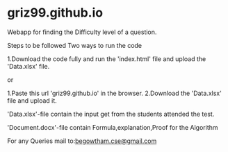 # griz99.github.io
Webapp for finding the Difficulty level of a question.

Steps to be followed
Two ways to run the code

1.Download the code fully and run the 'index.html' file and upload the 'Data.xlsx' file.

or

1.Paste this url 'griz99.github.io' in the browser.
2.Download the 'Data.xlsx' file and upload it.

'Data.xlsx'-file contain the input get from the students attended the test.

'Document.docx'-file contain Formula,explanation,Proof for the Algorithm

For any Queries mail to:begowtham.cse@gmail.com

